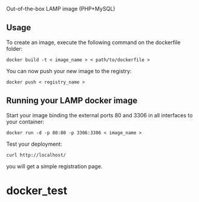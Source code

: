 Out-of-the-box LAMP image (PHP+MySQL)


Usage
-----

To create an image, execute the following command on the dockerfile folder:

	docker build -t < image_name > < path/to/dockerfile >

You can now push your new image to the registry:

	docker push < registry_name >


Running your LAMP docker image
------------------------------

Start your image binding the external ports 80 and 3306 in all interfaces to your container:

	docker run -d -p 80:80 -p 3306:3306 < image_name >

Test your deployment:

	curl http://localhost/

you will get a simple registration page.
# docker_test
